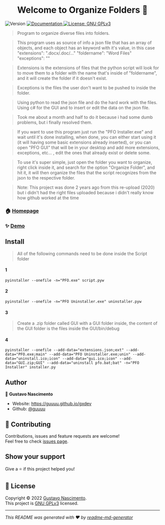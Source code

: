 <h1 align="center">Welcome to Organize Folders 👋</h1>
<p>
  <img alt="Version" src="https://img.shields.io/badge/version-1.0.0-blue.svg?cacheSeconds=2592000" />
  <a href="https://github.com/guuuu/blob/main/readme.md" target="_blank">
    <img alt="Documentation" src="https://img.shields.io/badge/documentation-yes-brightgreen.svg" />
  </a>
  <a href="https://github.com/guuuu/OrganizeFolders/blob/main/LICENSE" target="_blank">
    <img alt="License: GNU GPLv3" src="https://img.shields.io/badge/License-GNU GPLv3-yellow.svg" />
  </a>
</p>

> Program to organize diverse files into folders.

>This program uses as source of info a json file that has an array of objects, and each object has an keyword with it's value, in this case "extensions": ".docx/.doc/..." "foldername": "Word Files" "exceptions": ""

>Extensions is the extensions of files that the python script will look for to move them to a folder with the name that's inside of "foldername", and it will create the folder if it doesn't exist.

>Exceptions is the files the user don't want to be pushed to inside the folder.

>Using python to read the json file and do the hard work with the files. Using c# for the GUI and to insert or edit the data on the json file.

>Took me about a month and half to do it because i had some dumb problems, but i finally resolved them.

>If you want to use this program just run the "PFO Installer.exe" and wait until it's done installing, when done, you can either start using it (it will having some basic extensions already inserted), or you can open "PFO GUI" that will be in your desktop and add more extensions, exceptions, etc... , edit the ones that already exist or delete some.

>To use it's super simple, just open the folder you want to organize, right click inside it, and search for the option "Organize Folder", and hit it, it will then organize the files that the script recognizes from the json to the respective folder.

>Note: This project was done 2 years ago from this re-upload (2020) but i didn't had the right files uploaded because i didn't really know how github worked at the time

### 🏠 [Homepage](https://guuuu.github.io/OrganizeFolders)

### ✨ [Demo](https://guuuu.github.io/OrganizeFolders)

## Install

> All of the following commands need to be done inside the Script folder

#### 1

```
pyinstaller --onefile -n="PFO.exe" script.pyw
```

#### 2

```
pyinstaller --onefile -n="PFO Uninstaller.exe" uninstaller.pyw
```

#### 3

> Create a .zip folder called GUI with a GUI folder inside, the content of the GUI folder is the files inside the GUI/bin/debug

#### 4

```
pyinstaller --onefile --add-data="extensions.json;ext" --add-data="PFO.exe;main" --add-data="PFO Uninstaller.exe;unin" --add-data="uninstall.ico;icon" --add-data="gui.ico;icon" --add-data="GUI.zip;GUI" --add-data="uninstall pfo.bat;bat" -n="PFO Installer" installer.py
```

## Author

👤 **Gustavo Nascimento**

* Website: https://guuuu.github.io/gxdev
* Github: [@guuuu](https://github.com/guuuu)

## 🤝 Contributing

Contributions, issues and feature requests are welcome!<br />Feel free to check [issues page](https://github.com/guuuu/OrganizeFolders/issues). 

## Show your support

Give a ⭐️ if this project helped you!

## 📝 License

Copyright © 2022 [Gustavo Nascimento](https://github.com/guuuu).<br />
This project is [GNU GPLv3](https://github.com/guuuu/OrganizeFolders/blob/main/LICENSE) licensed.

***
_This README was generated with ❤️ by [readme-md-generator](https://github.com/kefranabg/readme-md-generator)_